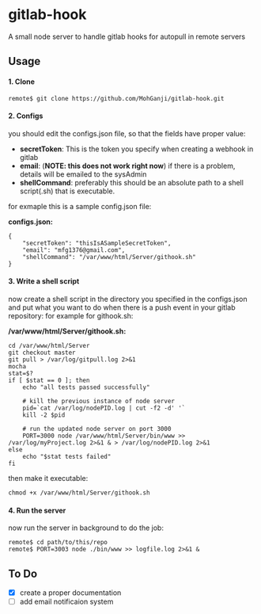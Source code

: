 # gitlab-hook
A small node server to handle gitlab hooks for autopull in remote servers

## Usage
#### 1. Clone
```
remote$ git clone https://github.com/MohGanji/gitlab-hook.git
```
#### 2. Configs
you should edit the configs.json file, so that the fields have proper value:
* **__secretToken__**: This is the token you specify when creating a webhook in gitlab
* **__email__**: (**NOTE: this does not work right now**) if there is a problem, details will be emailed to the sysAdmin
* **__shellCommand__**: preferably this should be an absolute path to a shell script(.sh) that is executable.

for exmaple this is a sample config.json file:

__configs.json:__
```
{
    "secretToken": "thisIsASampleSecretToken",
    "email": "mfg1376@gmail.com",
    "shellCommand": "/var/www/html/Server/githook.sh"
}
```

#### 3. Write a shell script
now create a shell script in the directory you specified in the configs.json and put what you want to do when there is a push event in your gitlab repository:
for example for githook.sh:

__/var/www/html/Server/githook.sh:__
```
cd /var/www/html/Server
git checkout master
git pull > /var/log/gitpull.log 2>&1
mocha
stat=$?
if [ $stat == 0 ]; then
	echo "all tests passed successfully"
	
	# kill the previous instance of node server
	pid=`cat /var/log/nodePID.log | cut -f2 -d' '`
	kill -2 $pid

	# run the updated node server on port 3000
	PORT=3000 node /var/www/html/Server/bin/www >> /var/log/myProject.log 2>&1 & > /var/log/nodePID.log 2>&1 
else
	echo "$stat tests failed"
fi

```
then make it executable:
```
chmod +x /var/www/html/Server/githook.sh
```

#### 4. Run the server
now run the server in background to do the job:
```
remote$ cd path/to/this/repo
remote$ PORT=3003 node ./bin/www >> logfile.log 2>&1 &
```


## To Do
- [x] create a proper documentation
- [ ] add email notificaion system
